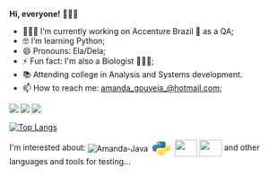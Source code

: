   **Hi, everyone!** 🙋🏽‍♀️


- 👩🏼‍💻 I’m currently working on Accenture Brazil 💜 as a QA;
- 🤓 I’m learning Python;
- 😄 Pronouns: Ela/Dela;
- ⚡ Fun fact: I'm also a Biologist 👩🏼‍🔬;
- 📚 Attending college in Analysis and Systems development.
- 📫 How to reach me: amanda_gouveia_@hotmail.com;


 <a href="https://instagram.com/mandagouveia" target="_blank"><img src="https://img.shields.io/badge/-Instagram-%23E4405F?style=for-the-badge&logo=instagram&logoColor=white" target="_blank"></a>
  <a href="https://linkedin.com/in/amanda-gouveia-a6758a91/" target="_blank"><img src="https://img.shields.io/badge/LinkedIn-0077B5?style=for-the-badge&logo=linkedin&logoColor=white"></a>
  <a href="mailto:amanda_gouveia_@hotmail.com" target="_blank"><img src="https://img.shields.io/badge/Microsoft_Outlook-0078D4?style=for-the-badge&logo=microsoft-outlook&logoColor=white"></a>

[![Top Langs](https://github-readme-stats.vercel.app/api/top-langs/?username=mandagouveia&layout=compact&theme=onedark)](https://github.com/mandagouveia/github-readme-stats)

I'm interested about:
 <img align="center" alt="Amanda-Java" height="30" width="40" src="https://cdn.jsdelivr.net/gh/devicons/devicon/icons/java/java-original.svg" />
 <img align="center" alt="Rafa-Python" height="30" width="40" src="https://raw.githubusercontent.com/devicons/devicon/master/icons/python/python-original.svg">
 <img align="center"  height="30" width="40" src="https://cdn.jsdelivr.net/gh/devicons/devicon/icons/cucumber/cucumber-plain.svg" />
 <img align="center"  height="30" width="40" src="https://cdn.jsdelivr.net/gh/devicons/devicon/icons/ruby/ruby-plain.svg" /> and other languages and tools for testing...
